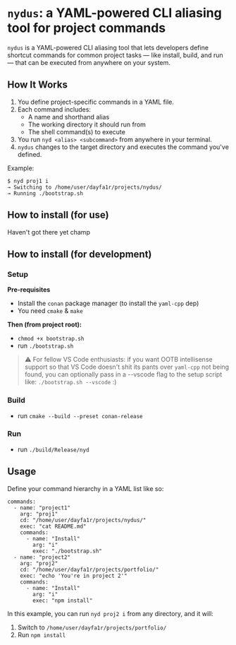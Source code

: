 # `nydus`: a YAML-powered CLI aliasing tool for project commands

`nydus` is a YAML-powered CLI aliasing tool that lets developers define shortcut commands for common project tasks — like install, build, and run — that can be executed from anywhere on your system.

## How It Works

1. You define project-specific commands in a YAML file.
2. Each command includes:
   - A name and shorthand alias
   - The working directory it should run from
   - The shell command(s) to execute
3. You run `nyd <alias> <subcommand>` from anywhere in your terminal.
4. `nydus` changes to the target directory and executes the command you've defined.

Example:
```
$ nyd proj1 i
→ Switching to /home/user/dayfa1r/projects/nydus/
→ Running ./bootstrap.sh
```

## How to install (for use)
Haven't got there yet champ

## How to install (for development)
### Setup
**Pre-requisites**
- Install the `conan` package manager (to install the `yaml-cpp` dep)
- You need `cmake` & `make`

**Then (from project root):**
- `chmod +x bootstrap.sh`
- run `./bootstrap.sh`
> ⚠️ For fellow VS Code enthusiasts:
> if you want OOTB intellisense support so that VS Code doesn't shit its pants over `yaml-cpp` not being found,
> you can optionally pass in a --vscode flag to the setup script like:
> `./bootstrap.sh --vscode` :\)

### Build
- run `cmake --build --preset conan-release`

### Run
- run `./build/Release/nyd`

## Usage
Define your command hierarchy in a YAML list like so:
```
commands:
  - name: "project1"
    arg: "proj1"
    cd: "/home/user/dayfa1r/projects/nydus/"
    exec: "cat README.md"
    commands:
      - name: "Install"
        arg: "i"
        exec: "./bootstrap.sh"
  - name: "project2"
    arg: "proj2"
    cd: "/home/user/dayfa1r/projects/portfolio/"
    exec: "echo 'You're in project 2'"
    commands:
      - name: "Install"
        arg: "i"
        exec: "npm install"
```

In this example, you can run `nyd proj2 i` from any directory, and it will:
1. Switch to `/home/user/dayfa1r/projects/portfolio/`
2. Run `npm install`
